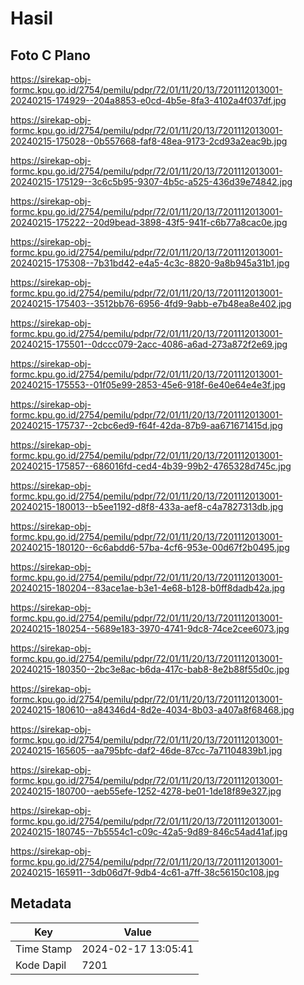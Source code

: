 # Hasil

## Foto C Plano

https://sirekap-obj-formc.kpu.go.id/2754/pemilu/pdpr/72/01/11/20/13/7201112013001-20240215-174929--204a8853-e0cd-4b5e-8fa3-4102a4f037df.jpg

https://sirekap-obj-formc.kpu.go.id/2754/pemilu/pdpr/72/01/11/20/13/7201112013001-20240215-175028--0b557668-faf8-48ea-9173-2cd93a2eac9b.jpg

https://sirekap-obj-formc.kpu.go.id/2754/pemilu/pdpr/72/01/11/20/13/7201112013001-20240215-175129--3c6c5b95-9307-4b5c-a525-436d39e74842.jpg

https://sirekap-obj-formc.kpu.go.id/2754/pemilu/pdpr/72/01/11/20/13/7201112013001-20240215-175222--20d9bead-3898-43f5-941f-c6b77a8cac0e.jpg

https://sirekap-obj-formc.kpu.go.id/2754/pemilu/pdpr/72/01/11/20/13/7201112013001-20240215-175308--7b31bd42-e4a5-4c3c-8820-9a8b945a31b1.jpg

https://sirekap-obj-formc.kpu.go.id/2754/pemilu/pdpr/72/01/11/20/13/7201112013001-20240215-175403--3512bb76-6956-4fd9-9abb-e7b48ea8e402.jpg

https://sirekap-obj-formc.kpu.go.id/2754/pemilu/pdpr/72/01/11/20/13/7201112013001-20240215-175501--0dccc079-2acc-4086-a6ad-273a872f2e69.jpg

https://sirekap-obj-formc.kpu.go.id/2754/pemilu/pdpr/72/01/11/20/13/7201112013001-20240215-175553--01f05e99-2853-45e6-918f-6e40e64e4e3f.jpg

https://sirekap-obj-formc.kpu.go.id/2754/pemilu/pdpr/72/01/11/20/13/7201112013001-20240215-175737--2cbc6ed9-f64f-42da-87b9-aa671671415d.jpg

https://sirekap-obj-formc.kpu.go.id/2754/pemilu/pdpr/72/01/11/20/13/7201112013001-20240215-175857--686016fd-ced4-4b39-99b2-4765328d745c.jpg

https://sirekap-obj-formc.kpu.go.id/2754/pemilu/pdpr/72/01/11/20/13/7201112013001-20240215-180013--b5ee1192-d8f8-433a-aef8-c4a7827313db.jpg

https://sirekap-obj-formc.kpu.go.id/2754/pemilu/pdpr/72/01/11/20/13/7201112013001-20240215-180120--6c6abdd6-57ba-4cf6-953e-00d67f2b0495.jpg

https://sirekap-obj-formc.kpu.go.id/2754/pemilu/pdpr/72/01/11/20/13/7201112013001-20240215-180204--83ace1ae-b3e1-4e68-b128-b0ff8dadb42a.jpg

https://sirekap-obj-formc.kpu.go.id/2754/pemilu/pdpr/72/01/11/20/13/7201112013001-20240215-180254--5689e183-3970-4741-9dc8-74ce2cee6073.jpg

https://sirekap-obj-formc.kpu.go.id/2754/pemilu/pdpr/72/01/11/20/13/7201112013001-20240215-180350--2bc3e8ac-b6da-417c-bab8-8e2b88f55d0c.jpg

https://sirekap-obj-formc.kpu.go.id/2754/pemilu/pdpr/72/01/11/20/13/7201112013001-20240215-180610--a84346d4-8d2e-4034-8b03-a407a8f68468.jpg

https://sirekap-obj-formc.kpu.go.id/2754/pemilu/pdpr/72/01/11/20/13/7201112013001-20240215-165605--aa795bfc-daf2-46de-87cc-7a71104839b1.jpg

https://sirekap-obj-formc.kpu.go.id/2754/pemilu/pdpr/72/01/11/20/13/7201112013001-20240215-180700--aeb55efe-1252-4278-be01-1de18f89e327.jpg

https://sirekap-obj-formc.kpu.go.id/2754/pemilu/pdpr/72/01/11/20/13/7201112013001-20240215-180745--7b5554c1-c09c-42a5-9d89-846c54ad41af.jpg

https://sirekap-obj-formc.kpu.go.id/2754/pemilu/pdpr/72/01/11/20/13/7201112013001-20240215-165911--3db06d7f-9db4-4c61-a7ff-38c56150c108.jpg


## Metadata

| Key        | Value               |
| ---------- | ------------------- |
| Time Stamp | 2024-02-17 13:05:41 |
| Kode Dapil | 7201                |



